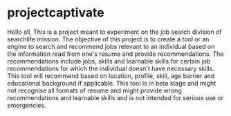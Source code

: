 # projectcaptivate
Hello all, This is a project meant to experiment on the job search division of searchlife mission. The objective of this project is to create a tool or an engine to search and recommend jobs relevant to an individual based on the information read from one's resume and provide recommendations. The recommendations include jobs, skills and learnable skills for certain job recommendations for which the individual doesn't have necessary skills. This tool will recommend based on location, profile, skill, age barrier and educational background if applicable.
This tool is in beta stage and might not recognise all formats of resume and might provide wrong recommendations and learnable skills and is not intended for serious use or emergencies.
